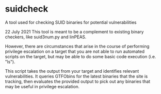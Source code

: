 # suidcheck
A tool used for checking SUID binaries for potential vulnerabilities

22 July 2021
This tool is meant to be a complement to existing binary checkers, like suid3num.py and linPEAS.

However, there are circumstances that arise in the course of performing privilege escalation on a target that you are not able to run automated scripts on the target, but may be able to do some basic code execution (i.e. "ls").

This script takes the output from your target and identifies relevant vulnerabilities. It queries GTFObins for the latest binaries that the site is tracking, then evaluates the provided output to pick out any binaries that may be useful in privilege escalation.
